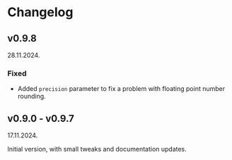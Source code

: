 # Changelog

## v0.9.8

28.11.2024.

### Fixed

- Added `precision` parameter to fix a problem with floating point number rounding.

## v0.9.0 - v0.9.7

17.11.2024.

Initial version, with small tweaks and documentation updates.
